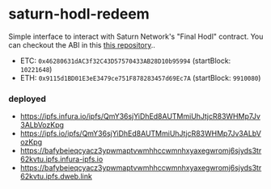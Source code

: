 # saturn-hodl-redeem
Simple interface to interact with Saturn Network's "Final Hodl" contract. You can checkout the ABI in this [this repository](https://github.com/SaturnDAO/saturn-hodl-abi)..


- ETC: `0x46280631dAC3f32C43D57570433AB28D10b95994` (startBlock: `10221648`)
- ETH: `0x9115d1BD01E3eE3479ce751F878283457d69Ec7A` (startBlock: `9910080`)

### deployed
- https://ipfs.infura.io/ipfs/QmY36sjYiDhEd8AUTMmiUhJtjcR83WHMp7Jv3ALbVozKpg
- https://ipfs.io/ipfs/QmY36sjYiDhEd8AUTMmiUhJtjcR83WHMp7Jv3ALbVozKpg
- https://bafybeieqcyacz3ypwmaptvwmhhccwmnhxyaxegwromj6sjyds3tr62kvtu.ipfs.infura-ipfs.io
- https://bafybeieqcyacz3ypwmaptvwmhhccwmnhxyaxegwromj6sjyds3tr62kvtu.ipfs.dweb.link